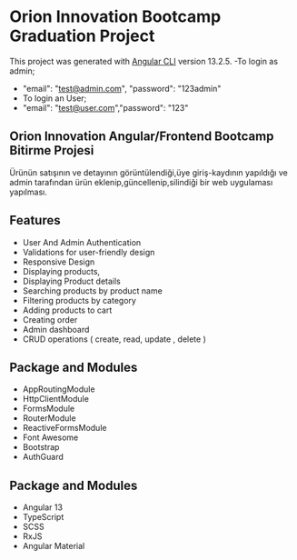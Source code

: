 # Orion Innovation Bootcamp Graduation Project

This project was generated with [Angular CLI](https://github.com/angular/angular-cli) version 13.2.5.
-To login as admin;

- "email": "test@admin.com", "password": "123admin"
- To login an User;
- "email": "test@user.com","password": "123"

## Orion Innovation Angular/Frontend Bootcamp Bitirme Projesi

Ürünün satışının ve detayının görüntülendiği,üye giriş-kaydının yapıldığı ve admin tarafından ürün eklenip,güncellenip,silindiği bir web uygulaması yapılması.

## Features

- User And Admin Authentication
- Validations for user-friendly design
- Responsive Design
- Displaying products,
- Displaying Product details
- Searching products by product name
- Filtering products by category
- Adding products to cart
- Creating order
- Admin dashboard
- CRUD operations ( create, read, update , delete )

## Package and Modules

- AppRoutingModule
- HttpClientModule
- FormsModule
- RouterModule
- ReactiveFormsModule
- Font Awesome
- Bootstrap
- AuthGuard

## Package and Modules

- Angular 13
- TypeScript
- SCSS
- RxJS
- Angular Material
